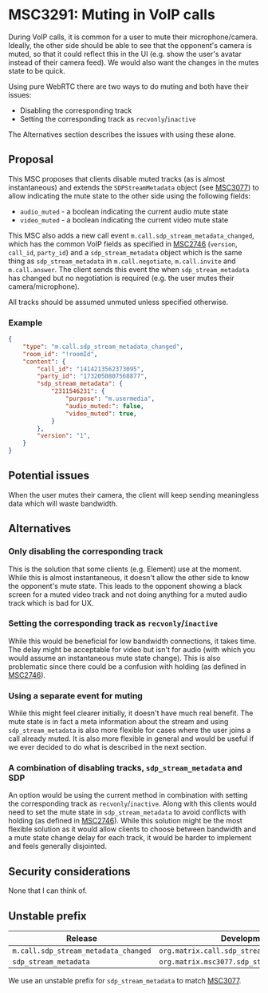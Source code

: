 # MSC3291: Muting in VoIP calls

During VoIP calls, it is common for a user to mute their microphone/camera.
Ideally, the other side should be able to see that the opponent's camera is
muted, so that it could reflect this in the UI (e.g. show the user's avatar
instead of their camera feed). We would also want the changes in the mutes state
to be quick.

Using pure WebRTC there are two ways to do muting and both have their issues:

+ Disabling the corresponding track
+ Setting the corresponding track as `recvonly`/`inactive`

The Alternatives section describes the issues with using these alone.

## Proposal

This MSC proposes that clients disable muted tracks (as is almost instantaneous)
and extends the `SDPStreamMetadata` object (see
[MSC3077](https://github.com/matrix-org/matrix-doc/pull/3077)) to allow
indicating the mute state to the other side using the following fields:

+ `audio_muted` - a boolean indicating the current audio mute state
+ `video_muted` - a boolean indicating the current video mute state

This MSC also adds a new call event `m.call.sdp_stream_metadata_changed`, which
has the common VoIP fields as specified in
[MSC2746](https://github.com/matrix-org/matrix-doc/pull/2746) (`version`,
`call_id`, `party_id`) and a `sdp_stream_metadata` object which is the same
thing as `sdp_stream_metadata`  in `m.call.negotiate`, `m.call.invite` and
`m.call.answer`. The client sends this event the when `sdp_stream_metadata` has
changed but no negotiation is required (e.g. the user mutes their
camera/microphone).

All tracks should be assumed unmuted unless specified otherwise.

### Example

```JSON
{
    "type": "m.call.sdp_stream_metadata_changed",
    "room_id": "!roomId",
    "content": {
        "call_id": "1414213562373095",
        "party_id": "1732050807568877",
        "sdp_stream_metadata": {
            "2311546231": {
                "purpose": "m.usermedia",
                "audio_muted:": false,
                "video_muted": true,
            }
        },
        "version": "1",
    }
}
```

## Potential issues

When the user mutes their camera, the client will keep sending meaningless data
which will waste bandwidth.

## Alternatives

### Only disabling the corresponding track

This is the solution that some clients (e.g. Element) use at the moment. While
this is almost instantaneous, it doesn't allow the other side to know the
opponent's mute state. This leads to the opponent showing a black screen for a
muted video track and not doing anything for a muted audio track which is bad
for UX.

### Setting the corresponding track as `recvonly`/`inactive`

While this would be beneficial for low bandwidth connections, it takes time. The
delay might be acceptable for video but isn't for audio (with which you would
assume an instantaneous mute state change). This is also problematic since there
could be a confusion with holding (as defined in
[MSC2746](https://github.com/matrix-org/matrix-doc/pull/2746)).

### Using a separate event for muting

While this might feel clearer initially, it doesn't have much real benefit. The
mute state is in fact a meta information about the stream and using
`sdp_stream_metadata` is also more flexible for cases where the user joins a
call already muted. It is also more flexible in general and would be useful if
we ever decided to do what is described in the next section.

### A combination of disabling tracks, `sdp_stream_metadata` and SDP

An option would be using the current method in combination with setting the
corresponding track as `recvonly`/`inactive`. Along with this clients would need
to set the mute state in `sdp_stream_metadata` to avoid conflicts with holding
(as defined in [MSC2746](https://github.com/matrix-org/matrix-doc/pull/2746)).
While this solution might be the most flexible solution as it would allow
clients to choose between bandwidth and a mute state change delay for each
track, it would be harder to implement and feels generally disjointed.

## Security considerations

None that I can think of.

## Unstable prefix

|Release                             |Development                                  |
|------------------------------------|---------------------------------------------|
|`m.call.sdp_stream_metadata_changed`|`org.matrix.call.sdp_stream_metadata_changed`|
|`sdp_stream_metadata`               |`org.matrix.msc3077.sdp_stream_metadata`     |

We use an unstable prefix for `sdp_stream_metadata` to match
[MSC3077](https://github.com/matrix-org/matrix-doc/pull/3077).
